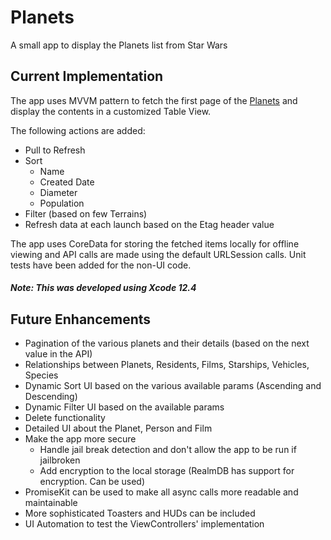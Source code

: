# Planets
A small app to display the Planets list from Star Wars

## Current Implementation
The app uses MVVM pattern to fetch the first page of the [Planets](https://swapi.dev/api/planets/) and display the contents in a customized Table View.

The following actions are added:
- Pull to Refresh
- Sort
  - Name
  - Created Date
  - Diameter
  - Population
- Filter (based on few Terrains)
- Refresh data at each launch based on the Etag header value

The app uses CoreData for storing the fetched items locally for offline viewing and API calls are made using the default URLSession calls. 
Unit tests have been added for the non-UI code.

##### Note: This was developed using Xcode 12.4

## Future Enhancements
- Pagination of the various planets and their details (based on the next value in the API)
- Relationships between Planets, Residents, Films, Starships, Vehicles, Species
- Dynamic Sort UI based on the various available params (Ascending and Descending)
- Dynamic Filter UI based on the available params
- Delete functionality
- Detailed UI about the Planet, Person and Film
- Make the app more secure 
  - Handle jail break detection and don't allow the app to be run if jailbroken
  - Add encryption to the local storage (RealmDB has support for encryption. Can be used)
- PromiseKit can be used to make all async calls more readable and maintainable
- More sophisticated Toasters and HUDs can be included
- UI Automation to test the ViewControllers' implementation
